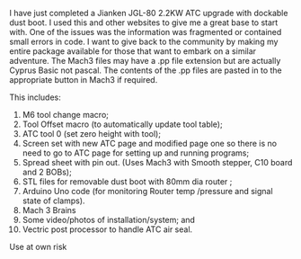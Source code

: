I have just completed a Jianken JGL-80 2.2KW ATC upgrade with dockable dust boot. I used this and other websites to give me a great base to start with. One of the issues was the information was fragmented or contained small errors in code. I want to give back to the community by making my entire package available for those that want to embark on a similar adventure. The Mach3 files may have a .pp file extension but are actually Cyprus Basic not pascal. The contents of the .pp files are pasted in to the appropriate button in Mach3 if required.

This includes:
1. M6 tool change macro;
2. Tool Offset macro (to automatically update tool table);
3. ATC tool 0 (set zero height with tool);
4. Screen set with new ATC page and modified page one so there is no need to go to ATC page for setting up and running programs; 
5. Spread sheet with pin out. (Uses Mach3 with Smooth stepper, C10 board and 2 BOBs);
6. STL files for removable dust boot with 80mm dia router ;
7. Arduino Uno code (for monitoring Router temp /pressure and signal state of clamps). 
8. Mach 3 Brains 
9. Some video/photos of installation/system; and
10. Vectric post processor to handle ATC air seal.

Use at own risk
